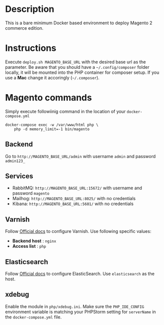 # Description
This is a bare minimum Docker based environment to deploy Magento 2 commerce edition.

# Instructions
Execute `deploy.sh MAGENTO_BASE_URL` with the desired base url as the parameter. Be aware that you should have a
`~/.config/composer` folder locally, it will be mounted into the PHP container for composer setup. If you use a **Mac**
change it accoringly (`~/.composer`).

# Magento commands
Simply execute followiinig command in the location of your `docker-compose.yml`
```
docker-compose exec -w /var/www/html php \
	php -d memory_limit=-1 bin/magento
```

## Backend
Go to `http://MAGENTO_BASE_URL/admin` with username `admin` and password `admin123_`

## Services
* RabbitMQ: `http://MAGENTO_BASE_URL:15672/` with username and password `magento`
* Mailhog: `http://MAGENTO_BASE_URL:8025/` with no credentials
* Kibana: `http://MAGENTO_BASE_URL:5601/` with no credentials

## Varnish
Follow [Official docs](https://devdocs.magento.com/guides/v2.4/config-guide/varnish/config-varnish-magento.html) to configure
Varnish. Use following specific values:

* **Backend host** : `nginx`
* **Access list** : `php`

## Elasticsearch
Follow [Official docs](https://devdocs.magento.com/guides/v2.4/config-guide/elasticsearch/configure-magento.html) to
configure ElasticSearch. Use `elasticsearch` as the host.

## xdebug
Enable the module in `php/xdebug.ini`. Make sure the `PHP_IDE_CONFIG` environment variable is matching your PHPStorm
setting for `serverName` in the `docker-compose.yml` file.
